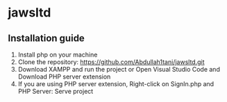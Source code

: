 # jawsltd


## Installation guide

1. Install php on your machine
2. Clone the repository: https://github.com/Abdullah1tani/jawsltd.git
3. Download XAMPP and run the project or Open Visual Studio Code and Download PHP server extension
4. If you are using PHP server extension, Right-click on SignIn.php and PHP Server: Serve project

